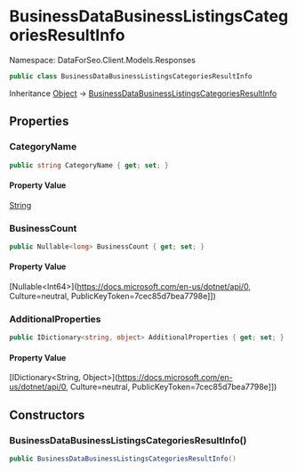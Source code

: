 # BusinessDataBusinessListingsCategoriesResultInfo

Namespace: DataForSeo.Client.Models.Responses

```csharp
public class BusinessDataBusinessListingsCategoriesResultInfo
```

Inheritance [Object](https://docs.microsoft.com/en-us/dotnet/api/Object) → [BusinessDataBusinessListingsCategoriesResultInfo](./BusinessDataBusinessListingsCategoriesResultInfo.md)

## Properties

### **CategoryName**

```csharp
public string CategoryName { get; set; }
```

#### Property Value

[String](https://docs.microsoft.com/en-us/dotnet/api/String)<br>

### **BusinessCount**

```csharp
public Nullable<long> BusinessCount { get; set; }
```

#### Property Value

[Nullable&lt;Int64&gt;](https://docs.microsoft.com/en-us/dotnet/api/0, Culture=neutral, PublicKeyToken=7cec85d7bea7798e]])<br>

### **AdditionalProperties**

```csharp
public IDictionary<string, object> AdditionalProperties { get; set; }
```

#### Property Value

[IDictionary&lt;String, Object&gt;](https://docs.microsoft.com/en-us/dotnet/api/0, Culture=neutral, PublicKeyToken=7cec85d7bea7798e]])<br>

## Constructors

### **BusinessDataBusinessListingsCategoriesResultInfo()**

```csharp
public BusinessDataBusinessListingsCategoriesResultInfo()
```
